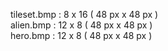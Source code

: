 tileset.bmp : 8 x 16 ( 48 px x 48 px )  
alien.bmp : 12 x 8 ( 48 px x 48 px )  
hero.bmp : 12 x 8 ( 48 px x 48 px )  

